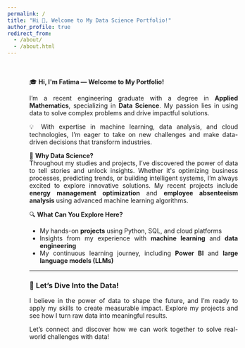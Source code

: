 ```yaml
---
permalink: /
title: "Hi 👋, Welcome to My Data Science Portfolio!"
author_profile: true
redirect_from: 
  - /about/
  - /about.html
---
```

<style>
  .portfolio-content {
    margin-left: 30px;  /* Left margin */
    margin-right: 0; /* Reduced right margin */
    padding: 20px;
    width: calc(100% - 30px);
    text-align: justify; /* Left-align text */
  }
</style>

<div class="portfolio-content">

🎓 **Hi, I'm Fatima — Welcome to My Portfolio!**

I’m a recent engineering graduate with a degree in **Applied Mathematics**, specializing in **Data       Science**. My passion lies in using data to solve complex problems and drive impactful solutions. 

💡 With expertise in machine learning, data analysis, and cloud technologies, I’m eager to take on new   challenges and make data-driven decisions that transform industries.

🚀 **Why Data Science?**    
Throughout my studies and projects, I’ve discovered the power of data to tell stories and unlock insights. Whether it's optimizing business processes, predicting trends, or building intelligent systems, I’m always excited to explore innovative solutions. My recent projects include **energy management optimization** and **employee absenteeism analysis** using advanced machine learning algorithms.

🔍 **What Can You Explore Here?**  
- My hands-on **projects** using Python, SQL, and cloud platforms
- Insights from my experience with **machine learning** and **data engineering**
- My continuous learning journey, including **Power BI** and **large language models (LLMs)**
---

### 🎯 **Let’s Dive Into the Data!**
I believe in the power of data to shape the future, and I’m ready to apply my skills to create measurable impact. Explore my projects and see how I turn raw data into meaningful results.

Let’s connect and discover how we can work together to solve real-world challenges with data!
 

</div>